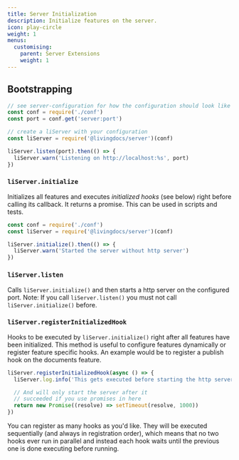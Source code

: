 ```yaml
---
title: Server Initialization
description: Initialize features on the server.
icon: play-circle
weight: 1
menus:
  customising:
    parent: Server Extensions
    weight: 1
---
```


## Bootstrapping

```js
// see server-configuration for how the configuration should look like
const conf = require('./conf')
const port = conf.get('server:port')

// create a liServer with your configuration
const liServer = require('@livingdocs/server')(conf)

liServer.listen(port).then(() => {
  liServer.warn('Listening on http://localhost:%s', port)
})
```

### `liServer.initialize`

Initializes all features and executes _initialized hooks_ (see below) right before calling its callback. It returns a promise. This can be used in scripts and tests.

```js
const conf = require('./conf')
const liServer = require('@livingdocs/server')(conf)

liServer.initialize().then(() => {
  liServer.warn('Started the server without http server')
})
```

### `liServer.listen`

Calls `liServer.initialize()` and then starts a http server on the configured port.
Note: If you call `liServer.listen()` you must not call `liServer.initialize()` before.

### `liServer.registerInitializedHook`

Hooks to be executed by `liServer.initialize()` right after all features have been initialized.
This method is useful to configure features dynamically or register feature specific hooks.
An example would be to register a publish hook on the documents feature.

```js
liServer.registerInitializedHook(async () => {
  liServer.log.info('This gets executed before starting the http server.')

  // And will only start the server after it
  // succeeded if you use promises in here
  return new Promise((resolve) => setTimeout(resolve, 1000))
})
```

You can register as many hooks as you'd like. They will be executed sequentially (and always in registration order), which means that no two hooks ever run in parallel and instead each hook waits until the previous one is done executing before running.
